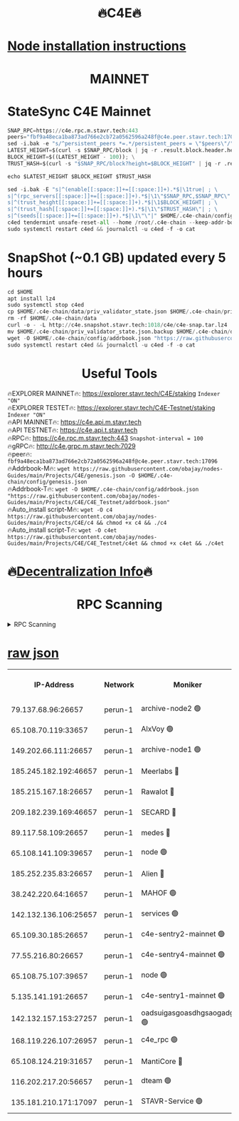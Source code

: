<h1 align="center"> 🔥C4E🔥</h1>

[Node installation instructions](https://github.com/obajay/nodes-Guides/tree/main/Projects/C4E)
=

<h1 align="center"> MAINNET</h1>

# StateSync C4E Mainnet
```python
SNAP_RPC=https://c4e.rpc.m.stavr.tech:443
peers="fbf9a48eca1ba873ad766e2cb72a0562596a248f@c4e.peer.stavr.tech:17096"
sed -i.bak -e "s/^persistent_peers *=.*/persistent_peers = \"$peers\"/" $HOME/.c4e-chain/config/config.toml
LATEST_HEIGHT=$(curl -s $SNAP_RPC/block | jq -r .result.block.header.height); \
BLOCK_HEIGHT=$((LATEST_HEIGHT - 100)); \
TRUST_HASH=$(curl -s "$SNAP_RPC/block?height=$BLOCK_HEIGHT" | jq -r .result.block_id.hash)

echo $LATEST_HEIGHT $BLOCK_HEIGHT $TRUST_HASH

sed -i.bak -E "s|^(enable[[:space:]]+=[[:space:]]+).*$|\1true| ; \
s|^(rpc_servers[[:space:]]+=[[:space:]]+).*$|\1\"$SNAP_RPC,$SNAP_RPC\"| ; \
s|^(trust_height[[:space:]]+=[[:space:]]+).*$|\1$BLOCK_HEIGHT| ; \
s|^(trust_hash[[:space:]]+=[[:space:]]+).*$|\1\"$TRUST_HASH\"| ; \
s|^(seeds[[:space:]]+=[[:space:]]+).*$|\1\"\"|" $HOME/.c4e-chain/config/config.toml
c4ed tendermint unsafe-reset-all --home /root/.c4e-chain --keep-addr-book
sudo systemctl restart c4ed && journalctl -u c4ed -f -o cat
```
# SnapShot (~0.1 GB) updated every 5 hours
```python
cd $HOME
apt install lz4
sudo systemctl stop c4ed
cp $HOME/.c4e-chain/data/priv_validator_state.json $HOME/.c4e-chain/priv_validator_state.json.backup
rm -rf $HOME/.c4e-chain/data
curl -o - -L http://c4e.snapshot.stavr.tech:1018/c4e/c4e-snap.tar.lz4 | lz4 -c -d - | tar -x -C $HOME/.c4e-chain --strip-components 2
mv $HOME/.c4e-chain/priv_validator_state.json.backup $HOME/.c4e-chain/data/priv_validator_state.json
wget -O $HOME/.c4e-chain/config/addrbook.json "https://raw.githubusercontent.com/obajay/nodes-Guides/main/Projects/C4E/addrbook.json"
sudo systemctl restart c4ed && journalctl -u c4ed -f -o cat
```
 <h1 align="center"> Useful Tools</h1>

🔥EXPLORER MAINNET🔥:  https://explorer.stavr.tech/C4E/staking            `Indexer "ON"` \
🔥EXPLORER TESTET🔥:   https://explorer.stavr.tech/C4E-Testnet/staking     `Indexer "ON"` \
🔥API MAINNET🔥:       https://c4e.api.m.stavr.tech \
🔥API TESTNET🔥:       https://c4e.api.t.stavr.tech \
🔥RPC🔥:               https://c4e.rpc.m.stavr.tech:443                  `Snapshot-interval = 100` \
🔥gRPC🔥:              http://c4e.grpc.m.stavr.tech:7029 \
🔥peer🔥:              `fbf9a48eca1ba873ad766e2cb72a0562596a248f@c4e.peer.stavr.tech:17096` \
🔥Addrbook-M🔥:    ```wget https://raw.githubusercontent.com/obajay/nodes-Guides/main/Projects/C4E/genesis.json -O $HOME/.c4e-chain/config/genesis.json``` \
🔥Addrbook-T🔥:    ```wget -O $HOME/.c4e-chain/config/addrbook.json "https://raw.githubusercontent.com/obajay/nodes-Guides/main/Projects/C4E/C4E_Testnet/addrbook.json"``` \
🔥Auto_install script-M🔥: ```wget -O c4 https://raw.githubusercontent.com/obajay/nodes-Guides/main/Projects/C4E/c4 && chmod +x c4 && ./c4``` \
🔥Auto_install script-T🔥: ```wget -O c4et https://raw.githubusercontent.com/obajay/nodes-Guides/main/Projects/C4E/C4E_Testnet/c4et && chmod +x c4et && ./c4et```

🔥[Decentralization Info](https://github.com/obajay/StateSync-snapshots/tree/main/Projects/C4E/Decentralization)🔥
=

<h1 align="center"> RPC Scanning</h1>

<details>
<summary>RPC Scanning</summary>

<h2 align="center"> We scan nodes in real time every 4 hours. And we provide the final result of RPC endpoints.
We cannot influence the operation of these nodes in any way. </h2>


```python
If Voting Power is higher than 0 --> then the Node is a validator of the network and may be subject to attack and be a potential threat to the chain.
```
```python
We marked such validators with a red symbol
```

</details>

[raw json](https://rpc-check.c4e.stavr.tech/c4e/rpc-c4e-result.json)
=



<table><tr><th>IP-Address</th><th>Network</th><th>Moniker</th><th>Latest Block Height</th><th>Earliest Block Height</th><th>Catching Up</th><th>Tx Index</th><th>Voting Power</th><th>Scan Time</th></tr><tr><td>79.137.68.96:26657</td><td>perun-1</td><td>archive-node2 🟢</td><td>7732068</td><td>1</td><td>False</td><td>on</td><td>0</td><td>2024-03-25T04:30:34.904271220UTC</td></tr><tr><td>65.108.70.119:33657</td><td>perun-1</td><td>AlxVoy 🟢</td><td>7732070</td><td>1</td><td>False</td><td>on</td><td>0</td><td>2024-03-25T04:30:49.025989535UTC</td></tr><tr><td>149.202.66.111:26657</td><td>perun-1</td><td>archive-node1 🟢</td><td>7732073</td><td>1</td><td>False</td><td>on</td><td>0</td><td>2024-03-25T04:31:05.343911027UTC</td></tr><tr><td>185.245.182.192:46657</td><td>perun-1</td><td>Meerlabs 🔴</td><td>7732074</td><td>1051501</td><td>False</td><td>on</td><td>344615</td><td>2024-03-25T04:31:10.377739887UTC</td></tr><tr><td>185.215.167.18:26657</td><td>perun-1</td><td>Rawalot 🔴</td><td>7732075</td><td>1090501</td><td>False</td><td>on</td><td>450091</td><td>2024-03-25T04:31:21.093903259UTC</td></tr><tr><td>209.182.239.169:46657</td><td>perun-1</td><td>SECARD 🔴</td><td>7732072</td><td>2616101</td><td>False</td><td>off</td><td>749308</td><td>2024-03-25T04:31:00.647670968UTC</td></tr><tr><td>89.117.58.109:26657</td><td>perun-1</td><td>medes 🔴</td><td>7732075</td><td>2826001</td><td>False</td><td>off</td><td>891025</td><td>2024-03-25T04:31:16.764158678UTC</td></tr><tr><td>65.108.141.109:39657</td><td>perun-1</td><td>node 🟢</td><td>7732068</td><td>5303301</td><td>False</td><td>on</td><td>0</td><td>2024-03-25T04:30:37.232509668UTC</td></tr><tr><td>185.252.235.83:26657</td><td>perun-1</td><td>Alien 🔴</td><td>7732073</td><td>6502501</td><td>False</td><td>on</td><td>648215</td><td>2024-03-25T04:31:05.625661464UTC</td></tr><tr><td>38.242.220.64:16657</td><td>perun-1</td><td>MAHOF 🟢</td><td>7732073</td><td>6885501</td><td>False</td><td>on</td><td>0</td><td>2024-03-25T04:31:02.996820960UTC</td></tr><tr><td>142.132.136.106:25657</td><td>perun-1</td><td>services 🟢</td><td>7732071</td><td>7012001</td><td>False</td><td>on</td><td>0</td><td>2024-03-25T04:30:51.630743772UTC</td></tr><tr><td>65.109.30.185:26657</td><td>perun-1</td><td>c4e-sentry2-mainnet 🟢</td><td>7732074</td><td>7284001</td><td>False</td><td>on</td><td>0</td><td>2024-03-25T04:31:10.094044800UTC</td></tr><tr><td>77.55.216.80:26657</td><td>perun-1</td><td>c4e-sentry4-mainnet 🟢</td><td>7732070</td><td>7297001</td><td>False</td><td>on</td><td>0</td><td>2024-03-25T04:30:48.704112798UTC</td></tr><tr><td>65.108.75.107:39657</td><td>perun-1</td><td>node 🟢</td><td>7732071</td><td>7300001</td><td>False</td><td>on</td><td>0</td><td>2024-03-25T04:30:51.962975891UTC</td></tr><tr><td>5.135.141.191:26657</td><td>perun-1</td><td>c4e-sentry1-mainnet 🟢</td><td>7732068</td><td>7300501</td><td>False</td><td>on</td><td>0</td><td>2024-03-25T04:30:34.398954832UTC</td></tr><tr><td>142.132.157.153:27257</td><td>perun-1</td><td>oadsuigasgoasdhgsaogadg 🟢</td><td>7732068</td><td>7574001</td><td>False</td><td>on</td><td>0</td><td>2024-03-25T04:30:32.075855410UTC</td></tr><tr><td>168.119.226.107:26957</td><td>perun-1</td><td>c4e_rpc 🟢</td><td>7732069</td><td>7632069</td><td>False</td><td>on</td><td>0</td><td>2024-03-25T04:30:41.946813783UTC</td></tr><tr><td>65.108.124.219:31657</td><td>perun-1</td><td>MantiCore 🔴</td><td>7732070</td><td>7632070</td><td>False</td><td>off</td><td>730003</td><td>2024-03-25T04:30:48.397277122UTC</td></tr><tr><td>116.202.217.20:56657</td><td>perun-1</td><td>dteam 🟢</td><td>7732068</td><td>7660701</td><td>False</td><td>on</td><td>0</td><td>2024-03-25T04:30:34.609648270UTC</td></tr><tr><td>135.181.210.171:17097</td><td>perun-1</td><td>STAVR-Service 🟢</td><td>7732071</td><td>7729501</td><td>False</td><td>on</td><td>0</td><td>2024-03-25T04:30:52.268358568UTC</td></tr></table>
